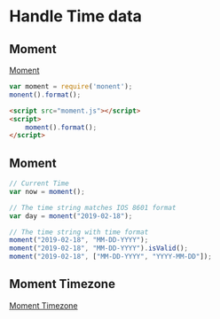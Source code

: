 # Handle Time data

## Moment

[Moment](http://momentjs.cn/docs/)

```js
var moment = require('monent');
monent().format();
```

```html
<script src="moment.js"></script>
<script>
    moment().format();
</script>
```

## Moment

```js
// Current Time
var now = moment();

// The time string matches IOS 8601 format
var day = monent("2019-02-18");

// The time string with time format
moment("2019-02-18", "MM-DD-YYYY");
moment("2019-02-18", "MM-DD-YYYY").isValid();
moment("2019-02-18", ["MM-DD-YYYY", "YYYY-MM-DD"]);
```

[](https://github.com/ErlichChen/learning-notes/blob/master/nodejs/timeformat-1.png)
[](https://github.com/ErlichChen/learning-notes/blob/master/nodejs/timeformat-2.png)
[](https://github.com/ErlichChen/learning-notes/blob/master/nodejs/timeformat-3.png)

## Moment Timezone

[Moment Timezone](http://momentjs.cn/timezone/docs/)

